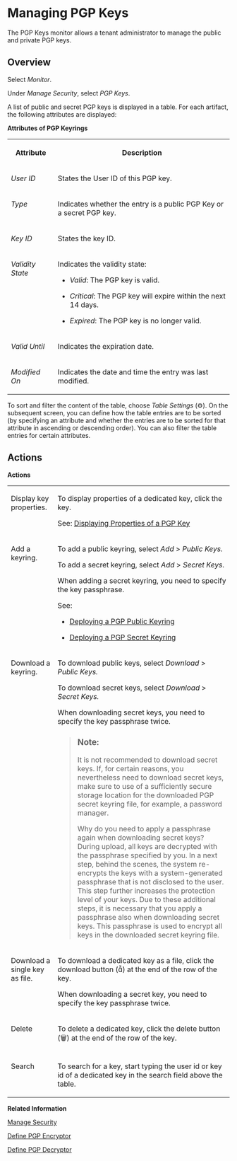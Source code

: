 <!-- loiocd478a7226304ad683c2df69cf6c2a48 -->

<link rel="stylesheet" type="text/css" href="../css/sap-icons.css"/>

# Managing PGP Keys

The PGP Keys monitor allows a tenant administrator to manage the public and private PGP keys.



<a name="loiocd478a7226304ad683c2df69cf6c2a48__section_ff5_dfq_5sb"/>

## Overview

Select *Monitor*.

Under *Manage Security*, select *PGP Keys*.

A list of public and secret PGP keys is displayed in a table. For each artifact, the following attributes are displayed:

**Attributes of PGP Keyrings**


<table>
<tr>
<th valign="top">

Attribute

</th>
<th valign="top">

Description

</th>
</tr>
<tr>
<td valign="top">

*User ID*

</td>
<td valign="top">

States the User ID of this PGP key.

</td>
</tr>
<tr>
<td valign="top">

*Type*

</td>
<td valign="top">

Indicates whether the entry is a public PGP Key or a secret PGP key.

</td>
</tr>
<tr>
<td valign="top">

*Key ID*

</td>
<td valign="top">

States the key ID.

</td>
</tr>
<tr>
<td valign="top">

*Validity State*

</td>
<td valign="top">

Indicates the validity state:

-   *Valid*: The PGP key is valid.

-   *Critical*: The PGP key will expire within the next 14 days.

-   *Expired*: The PGP key is no longer valid.




</td>
</tr>
<tr>
<td valign="top">

*Valid Until*

</td>
<td valign="top">

Indicates the expiration date.

</td>
</tr>
<tr>
<td valign="top">

*Modified On*

</td>
<td valign="top">

Indicates the date and time the entry was last modified.

</td>
</tr>
</table>

To sort and filter the content of the table, choose *Table Settings* \(:gear:\). On the subsequent screen, you can define how the table entries are to be sorted \(by specifying an attribute and whether the entries are to be sorted for that attribute in ascending or descending order\). You can also filter the table entries for certain attributes.



<a name="loiocd478a7226304ad683c2df69cf6c2a48__section_ytv_qfq_5sb"/>

## Actions

**Actions**


<table>
<tr>
<td valign="top">

Display key properties.

</td>
<td valign="top">

To display properties of a dedicated key, click the key.

See: [Displaying Properties of a PGP Key](displaying-properties-of-a-pgp-key-13b3dc9.md)

</td>
</tr>
<tr>
<td valign="top">

Add a keyring.

</td>
<td valign="top">

To add a public keyring, select *Add* \> *Public Keys*.

To add a secret keyring, select *Add* \> *Secret Keys*.

When adding a secret keyring, you need to specify the key passphrase.

See:

-   [Deploying a PGP Public Keyring](deploying-a-pgp-public-keyring-7f04458.md)

-   [Deploying a PGP Secret Keyring](deploying-a-pgp-secret-keyring-9d8e1a9.md)




</td>
</tr>
<tr>
<td valign="top">

Download a keyring.

</td>
<td valign="top">

To download public keys, select *Download* \> *Public Keys.*

To download secret keys, select *Download* \> *Secret Keys.*

When downloading secret keys, you need to specify the key passphrase twice.

> ### Note:  
> It is not recommended to download secret keys. If, for certain reasons, you nevertheless need to download secret keys, make sure to use of a sufficiently secure storage location for the downloaded PGP secret keyring file, for example, a password manager.
> 
> Why do you need to apply a passphrase again when downloading secret keys? During upload, all keys are decrypted with the passphrase specified by you. In a next step, behind the scenes, the system re-encrypts the keys with a system-generated passphrase that is not disclosed to the user. This step further increases the protection level of your keys. Due to these additional steps, it is necessary that you apply a passphrase also when downloading secret keys. This passphrase is used to encrypt all keys in the downloaded secret keyring file.



</td>
</tr>
<tr>
<td valign="top">

Download a single key as file.

</td>
<td valign="top">

To download a dedicated key as a file, click the download button \(<span class="SAP-icons"></span>\) at the end of the row of the key.

When downloading a secret key, you need to specify the key passphrase twice.

</td>
</tr>
<tr>
<td valign="top">

Delete

</td>
<td valign="top">

To delete a dedicated key, click the delete button \(:wastebasket:\) at the end of the row of the key.

</td>
</tr>
<tr>
<td valign="top">

Search

</td>
<td valign="top">

To search for a key, start typing the user id or key id of a dedicated key in the search field above the table.

</td>
</tr>
</table>

**Related Information**  


[Manage Security](manage-security-6e7c44c.md "The Manage Security section allows you to manage various kinds of security material (for example, user credentials, keystore entries), and to perform outbound connectivity tests.")

[Define PGP Encryptor](../Development/define-pgp-encryptor-7a07766.md "")

[Define PGP Decryptor](../Development/define-pgp-decryptor-d0dc511.md "")

